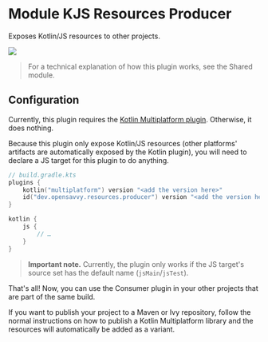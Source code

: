 # Module KJS Resources Producer

Exposes Kotlin/JS resources to other projects.

<a href="https://search.maven.org/search?q=dev.opensavvy.resources"><img src="https://img.shields.io/maven-central/v/dev.opensavvy.gradle.kotlin.resources/producer.svg?label=Maven%20Central"></a>

> For a technical explanation of how this plugin works, see the Shared module.

## Configuration

Currently, this plugin requires the [Kotlin Multiplatform plugin](https://kotlinlang.org/docs/multiplatform-dsl-reference.html).
Otherwise, it does nothing.

Because this plugin only expose Kotlin/JS resources (other platforms' artifacts are automatically exposed by the Kotlin plugin), you will need to declare a JS target for this plugin to do anything.

```kotlin
// build.gradle.kts
plugins {
	kotlin("multiplatform") version "<add the version here>"
	id("dev.opensavvy.resources.producer") version "<add the version here>"
}

kotlin {
	js {
		// …
	}
}
```

> **Important note.** Currently, the plugin only works if the JS target's source set has the default name (`jsMain`/`jsTest`).

That's all! Now, you can use the Consumer plugin in your other projects that are part of the same build.

If you want to publish your project to a Maven or Ivy repository, follow the normal instructions on how to publish a Kotlin Multiplatform library and the resources will automatically be added as a variant. 
